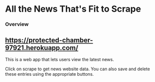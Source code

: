 # All the News That's Fit to Scrape

### Overview

## https://protected-chamber-97921.herokuapp.com/

This is a web app that lets users view the latest news.

Click on scrape to get news website data. You can also save and delete these entries using the appropriate buttons.

